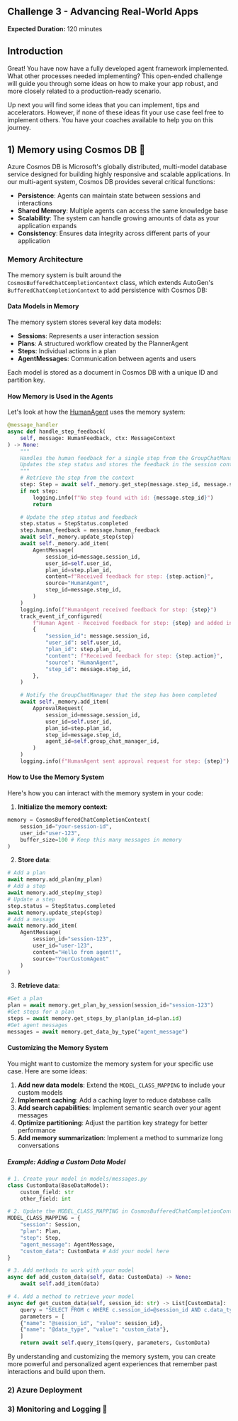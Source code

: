 ## Challenge 3 - Advancing Real-World Apps

**Expected Duration:** 120 minutes

## Introduction

Great! You have now have a fully developed agent framework implemented. What other processes needed implementing? This open-ended challenge will guide you through some ideas on how to make your app robust, and more closely related to a production-ready scenario. 

Up next you will find some ideas that you can implement, tips and accelerators. However, if none of these ideas fit your use case feel free to implement others. You have your coaches available to help you on this journey.

## 1) Memory using Cosmos DB 🧠

Azure Cosmos DB is Microsoft's globally distributed, multi-model database service designed for building highly responsive and scalable applications. In our multi-agent system, Cosmos DB provides several critical functions:

- **Persistence**: Agents can maintain state between sessions and interactions
- **Shared Memory**: Multiple agents can access the same knowledge base
- **Scalability**: The system can handle growing amounts of data as your application expands
- **Consistency**: Ensures data integrity across different parts of your application

### Memory Architecture

The memory system is built around the `CosmosBufferedChatCompletionContext` class, which extends AutoGen's `BufferedChatCompletionContext` to add persistence with Cosmos DB:

#### Data Models in Memory

The memory system stores several key data models:

- **Sessions**: Represents a user interaction session
- **Plans**: A structured workflow created by the PlannerAgent
- **Steps**: Individual actions in a plan
- **AgentMessages**: Communication between agents and users

Each model is stored as a document in Cosmos DB with a unique ID and partition key.

#### How Memory is Used in the Agents

Let's look at how the [HumanAgent](Challenge2\src\backend\agents\human.py)
 uses the memory system:

```python
@message_handler
async def handle_step_feedback(
    self, message: HumanFeedback, ctx: MessageContext
) -> None:
    """
    Handles the human feedback for a single step from the GroupChatManager.
    Updates the step status and stores the feedback in the session context.
    """
    # Retrieve the step from the context
    step: Step = await self._memory.get_step(message.step_id, message.session_id)
    if not step:
        logging.info(f"No step found with id: {message.step_id}")
        return

    # Update the step status and feedback
    step.status = StepStatus.completed
    step.human_feedback = message.human_feedback
    await self._memory.update_step(step)
    await self._memory.add_item(
        AgentMessage(
            session_id=message.session_id,
            user_id=self.user_id,
            plan_id=step.plan_id,
            content=f"Received feedback for step: {step.action}",
            source="HumanAgent",
            step_id=message.step_id,
        )
    )
    logging.info(f"HumanAgent received feedback for step: {step}")
    track_event_if_configured(
        f"Human Agent - Received feedback for step: {step} and added into the cosmos",
        {
            "session_id": message.session_id,
            "user_id": self.user_id,
            "plan_id": step.plan_id,
            "content": f"Received feedback for step: {step.action}",
            "source": "HumanAgent",
            "step_id": message.step_id,
        },
    )

    # Notify the GroupChatManager that the step has been completed
    await self._memory.add_item(
        ApprovalRequest(
            session_id=message.session_id,
            user_id=self.user_id,
            plan_id=step.plan_id,
            step_id=message.step_id,
            agent_id=self.group_chat_manager_id,
        )
    )
    logging.info(f"HumanAgent sent approval request for step: {step}")
```

#### How to Use the Memory System

Here's how you can interact with the memory system in your code:

1. **Initialize the memory context**:

```python
memory = CosmosBufferedChatCompletionContext(
    session_id="your-session-id",
    user_id="user-123",
    buffer_size=100 # Keep this many messages in memory
)
```

2. **Store data**:

```python
# Add a plan
await memory.add_plan(my_plan)
# Add a step
await memory.add_step(my_step)
# Update a step
step.status = StepStatus.completed
await memory.update_step(step)
# Add a message
await memory.add_item(
    AgentMessage(
        session_id="session-123",
        user_id="user-123",
        content="Hello from agent!",
        source="YourCustomAgent"
    )
)
```

3. **Retrieve data**:

```python
#Get a plan
plan = await memory.get_plan_by_session(session_id="session-123")
#Get steps for a plan
steps = await memory.get_steps_by_plan(plan_id=plan.id)
#Get agent messages
messages = await memory.get_data_by_type("agent_message")
```


#### Customizing the Memory System

You might want to customize the memory system for your specific use case. Here are some ideas:

1. **Add new data models**: Extend the `MODEL_CLASS_MAPPING` to include your custom models
2. **Implement caching**: Add a caching layer to reduce database calls
3. **Add search capabilities**: Implement semantic search over your agent messages
4. **Optimize partitioning**: Adjust the partition key strategy for better performance
5. **Add memory summarization**: Implement a method to summarize long conversations

##### Example: Adding a Custom Data Model

```python
# 1. Create your model in models/messages.py
class CustomData(BaseDataModel):
    custom_field: str
    other_field: int

# 2. Update the MODEL_CLASS_MAPPING in CosmosBufferedChatCompletionContext
MODEL_CLASS_MAPPING = {
    "session": Session,
    "plan": Plan,
    "step": Step,
    "agent_message": AgentMessage,
    "custom_data": CustomData # Add your model here
}

# 3. Add methods to work with your model
async def add_custom_data(self, data: CustomData) -> None:
    await self.add_item(data)

# 4. Add a method to retrieve your model
async def get_custom_data(self, session_id: str) -> List[CustomData]:
    query = "SELECT FROM c WHERE c.session_id=@session_id AND c.data_type=@data_type"
    parameters = [
    {"name": "@session_id", "value": session_id},
    {"name": "@data_type", "value": "custom_data"},
    ]
    return await self.query_items(query, parameters, CustomData)
```
By understanding and customizing the memory system, you can create more powerful and personalized agent experiences that remember past interactions and build upon them.


### 2) Azure Deployment

### 3) Monitoring and Logging 📜

